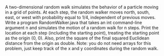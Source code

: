 A two-dimensional random walk simulates the behavior of a particle moving in a grid of points. At each step, the random walker moves north, south, east, or west with probability equal to 1/4, independent of previous moves. Write a program RandomWalker.java that takes an int command-line argument n and simulates the motion of a random walk for n steps. Print the location at each step (including the starting point), treating the starting point as the origin (0, 0). Also, print the square of the final squared Euclidean distance from the origin as double.
Note: you do not need arrays for this problem, just keep track of the x and y coordinates during the random walk.
